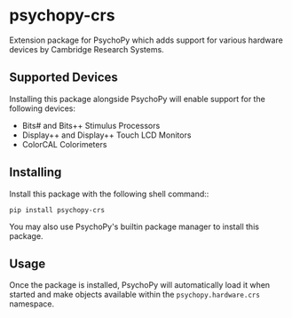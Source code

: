# psychopy-crs

Extension package for PsychoPy which adds support for various hardware devices by Cambridge Research Systems. 

## Supported Devices

Installing this package alongside PsychoPy will enable support for the following devices:

* Bits# and Bits++ Stimulus Processors
* Display++ and Display++ Touch LCD Monitors
* ColorCAL Colorimeters
    
## Installing

Install this package with the following shell command:: 

    pip install psychopy-crs

You may also use PsychoPy's builtin package manager to install this package.

## Usage

Once the package is installed, PsychoPy will automatically load it when started and make objects available within the
`psychopy.hardware.crs` namespace.
